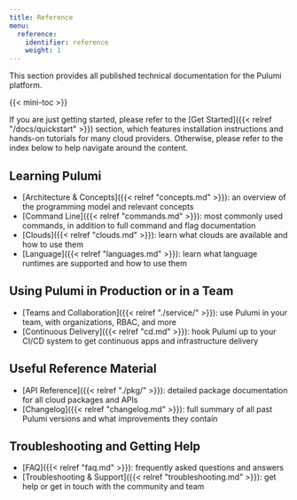 ```yaml
---
title: Reference
menu:
  reference:
    identifier: reference
    weight: 1
---
```


This section provides all published technical documentation for the Pulumi platform.

{{< mini-toc >}}

If you are just getting started, please refer to the [Get Started]({{< relref "/docs/quickstart" >}}) section,
which features installation instructions and hands-on tutorials for many cloud providers. Otherwise,
please refer to the index below to help navigate around the content.

## Learning Pulumi

* [Architecture & Concepts]({{< relref "concepts.md" >}}): an overview of the programming model and relevant concepts
* [Command Line]({{< relref "commands.md" >}}): most commonly used commands, in addition to full command and flag documentation
* [Clouds]({{< relref "clouds.md" >}}): learn what clouds are available and how to use them
* [Language]({{< relref "languages.md" >}}): learn what language runtimes are supported and how to use them

## Using Pulumi in Production or in a Team

* [Teams and Collaboration]({{< relref "./service/" >}}): use Pulumi in your team, with organizations, RBAC, and more
* [Continuous Delivery]({{< relref "cd.md" >}}): hook Pulumi up to your CI/CD system to get continuous apps and infrastructure delivery

## Useful Reference Material

* [API Reference]({{< relref "./pkg/" >}}): detailed package documentation for all cloud packages and APIs
* [Changelog]({{< relref "changelog.md" >}}): full summary of all past Pulumi versions and what improvements they contain

## Troubleshooting and Getting Help

* [FAQ]({{< relref "faq.md" >}}): frequently asked questions and answers
* [Troubleshooting & Support]({{< relref "troubleshooting.md" >}}): get help or get in touch with the community and team

